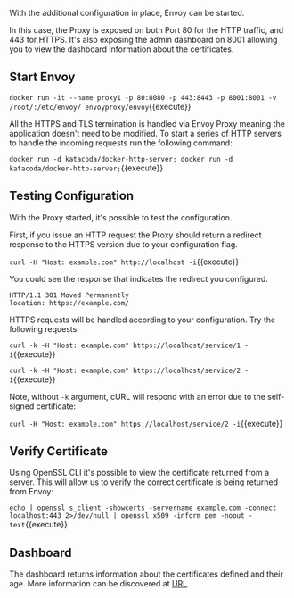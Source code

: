With the additional configuration in place, Envoy can be started.

In this case, the Proxy is exposed on both Port 80 for the HTTP traffic, and 443 for HTTPS. It's also exposing the admin dashboard on 8001 allowing you to view the dashboard information about the certificates.

## Start Envoy

`docker run -it --name proxy1 -p 80:8080 -p 443:8443 -p 8001:8001 -v /root/:/etc/envoy/ envoyproxy/envoy`{{execute}}

All the HTTPS and TLS termination is handled via Envoy Proxy meaning the application doesn't need to be modified. To start a series of HTTP servers to handle the incoming requests run the following command:

`docker run -d katacoda/docker-http-server; docker run -d katacoda/docker-http-server;`{{execute}}

## Testing Configuration

With the Proxy started, it's possible to test the configuration.

First, if you issue an HTTP request the Proxy should return a redirect response to the HTTPS version due to your configuration flag.

`curl -H "Host: example.com" http://localhost -i`{{execute}}

You could see the response that indicates the redirect you configured.
```
HTTP/1.1 301 Moved Permanently
location: https://example.com/
```

HTTPS requests will be handled according to your configuration. Try the following requests:

`curl -k -H "Host: example.com" https://localhost/service/1 -i`{{execute}}

`curl -k -H "Host: example.com" https://localhost/service/2 -i`{{execute}}

Note, without `-k` argument, cURL will respond with an error due to the self-signed certificate:

`curl -H "Host: example.com" https://localhost/service/2 -i`{{execute}}

## Verify Certificate

Using OpenSSL CLI it's possible to view the certificate returned from a server. This will allow us to verify the correct certificate is being returned from Envoy:

`echo | openssl s_client -showcerts -servername example.com -connect localhost:443 2>/dev/null | openssl x509 -inform pem -noout -text`{{execute}}


## Dashboard

The dashboard returns information about the certificates defined and their age. More information can be discovered at [URL]({{TRAFFIC_HOST1_8001}}/certs).